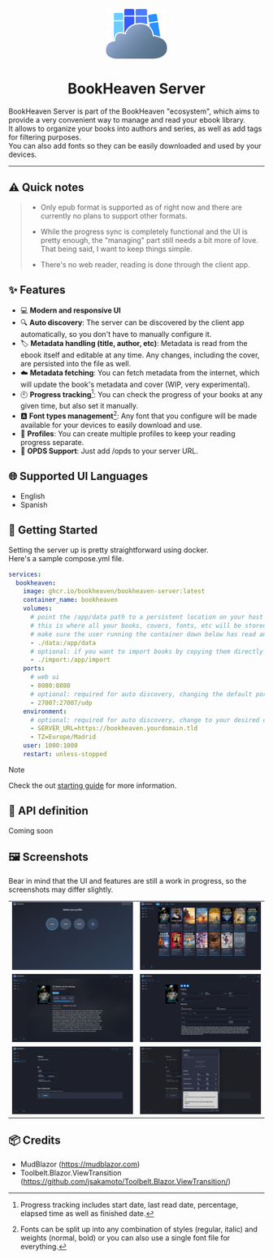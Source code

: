 <p align="center">
  <img src="wwwroot/img/logo.svg" alt="BookHeaven Logo" width="120" />
</p>

<h1 align="center">BookHeaven Server</h1>

BookHeaven Server is part of the BookHeaven "ecosystem", which aims to provide a very convenient way to manage and read your ebook library.<br/>
It allows to organize your books into authors and series, as well as add tags for filtering purposes.<br/>
You can also add fonts so they can be easily downloaded and used by your devices.

---

## :warning: Quick notes 
> - Only epub format is supported as of right now and there are currently no plans to support other formats.
> 
> - While the progress sync is completely functional and the UI is pretty enough, the "managing" part still needs a bit more of love. That being said, I want to keep things simple.
> 
> - There's no web reader, reading is done through the client app.

## :sparkles: Features
- :computer: **Modern and responsive UI**
- :mag: **Auto discovery**: The server can be discovered by the client app automatically, so you don't have to manually configure it.
- :label: **Metadata handling (title, author, etc)**: Metadata is read from the ebook itself and editable at any time. Any changes, including the cover, are persisted into the file as well.
- :cloud: **Metadata fetching**: You can fetch metadata from the internet, which will update the book's metadata and cover (WIP, very experimental).
- :clock10: **Progress tracking**[^1]: You can check the progress of your books at any given time, but also set it manually.
- :a: **Font types management**[^2]: Any font that you configure will be made available for your devices to easily download and use.
- :busts_in_silhouette: **Profiles**: You can create multiple profiles to keep your reading progress separate.
- :book: **OPDS Support**: Just add /opds to your server URL.

[^1]: Progress tracking includes start date, last read date, percentage, elapsed time as well as finished date.
[^2]: Fonts can be split up into any combination of styles (regular, italic) and weights (normal, bold) or you can also use a single font file for everything.

## :globe_with_meridians: Supported UI Languages
- English
- Spanish

## :rocket: Getting Started
Setting the server up is pretty straightforward using docker.<br/>
Here's a sample compose.yml file.<br/>

```yaml
services:
  bookheaven:
    image: ghcr.io/bookheaven/bookheaven-server:latest
    container_name: bookheaven
    volumes:
      # point the /app/data path to a persistent location on your host
      # this is where all your books, covers, fonts, etc will be stored
      # make sure the user running the container down below has read and write permissions to this folder
      - ./data:/app/data
      # optional: if you want to import books by copying them directly into a folder on your host
      - ./import:/app/import
    ports:
      # web ui
      - 8080:8080
      # optional: required for auto discovery, changing the default port is not supported for now since it's hardcoded in the client
      - 27007:27007/udp
    environment:
      # optional: required for auto discovery, change to your desired domain or ip:port, including the protocol (http or https)
      - SERVER_URL=https://bookheaven.yourdomain.tld
      - TZ=Europe/Madrid
    user: 1000:1000
    restart: unless-stopped
```
> [!NOTE]
> Check the out [starting guide](https://bookheaven.ggarrido.dev/getting-started) for more information.
> 
## :memo: API definition
Coming soon

## :framed_picture: Screenshots
Bear in mind that the UI and features are still a work in progress, so the screenshots may differ slightly.
<table>
    <tr>
        <td>
            <img src="screenshots/profiles.png" alt="Profiles" />
        </td>
        <td>
            <img src="screenshots/shelf.png" alt="Shelf" />
        </td>
    </tr>
    <tr>
        <td>
            <img src="screenshots/book.png" alt="Book page" />
        </td>
        <td>
            <img src="screenshots/book_edit.png" alt="Book editing" />
        </td>
    </tr>
    <tr>
        <td>
            <img src="screenshots/settings.png" alt="Settings" />
        </td>
        <td>
            <img src="screenshots/settings_font.png" alt="Font management" />
        </td>
    </tr>
</table>

## :package: Credits
- MudBlazor (https://mudblazor.com)
- Toolbelt.Blazor.ViewTransition (https://github.com/jsakamoto/Toolbelt.Blazor.ViewTransition/) 
